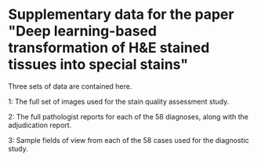 # Supplementary data for the paper "Deep learning-based transformation of H&E stained tissues into special stains" 

Three sets of data are contained here.

1: The full set of images used for the stain quality assessment study.

2: The full pathologist reports for each of the 58 diagnoses, along with the adjudication report.

3: Sample fields of view from each of the 58 cases used for the diagnostic study.
